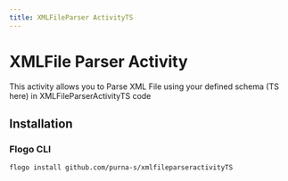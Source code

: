 ```yaml
---
title: XMLFileParser ActivityTS
---
```


# XMLFile Parser Activity
This activity allows you to Parse XML File using your defined schema (TS here) in XMLFileParserActivityTS code

## Installation
### Flogo CLI
```bash
flogo install github.com/purna-s/xmlfileparseractivityTS
```

